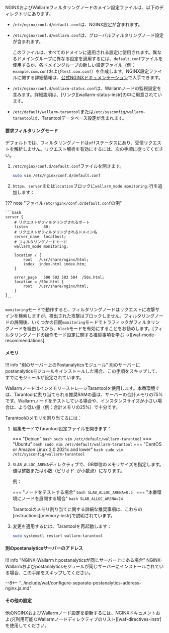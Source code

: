 NGINXおよびWallarmフィルタリングノードのメイン設定ファイルは、以下のディレクトリにあります。

* `/etc/nginx/conf.d/default.conf`は、NGINX設定が含まれます。
* `/etc/nginx/conf.d/wallarm.conf`は、グローバルフィルタリングノード設定が含まれます。

    このファイルは、すべてのドメインに適用される設定に使用されます。異なるドメイングループに異なる設定を適用するには、`default.conf`ファイルを使用するか、各ドメイングループの新しい設定ファイル（例：`example.com.conf`および`test.com.conf`）を作成します。NGINX設定ファイルに関する詳細情報は、[公式NGINXドキュメンテーション](https://nginx.org/en/docs/beginners_guide.html)で入手できます。
* `/etc/nginx/conf.d/wallarm-status.conf`は、Wallarmノードの監視設定を含みます。詳細説明は、[リンク][wallarm-status-instr]の中に用意されています。
* `/etc/default/wallarm-tarantool`または`/etc/sysconfig/wallarm-tarantool`は、Tarantoolデータベース設定が含まれます。

#### 要求フィルタリングモード

デフォルトでは、フィルタリングノードは`off`ステータスにあり、受信リクエストを解析しません。リクエスト解析を有効にするには、次の手順に従ってください。

1. `/etc/nginx/conf.d/default.conf`ファイルを開きます。

    ```bash
    sudo vim /etc/nginx/conf.d/default.conf
    ```
2. `https`、`server`または`location`ブロックに`wallarm_mode monitoring;`行を追加します：

??? note "ファイル`/etc/nginx/conf.d/default.conf`の例"

    ```bash
    server {
        # リクエストがフィルタリングされるポート
        listen       80;
        # リクエストがフィルタリングされるドメイン名
        server_name  localhost;
        # フィルタリングノードモード
        wallarm_mode monitoring;

        location / {
            root   /usr/share/nginx/html;
            index  index.html index.htm;
        }

        error_page   500 502 503 504  /50x.html;
        location = /50x.html {
            root   /usr/share/nginx/html;
        }
    }
    ```

`monitoring`モードで動作すると、フィルタリングノードはリクエストに攻撃サインを検索しますが、検出された攻撃はブロックしません。フィルタリングノードの展開後、いくつかの日間`monitoring`モードでトラフィックがフィルタリングノードを経由してから、`block`モードを有効にすることをお勧めします。[フィルタリングノードの操作モード設定に関する推奨事項を学ぶ →][waf-mode-recommendations]

#### メモリ

!!! info "別のサーバー上のPostanalyticsモジュール"
    別のサーバーにpostanalyticsモジュールをインストールした場合、この手順をスキップして、すでにモジュールが設定されています。

WallarmノードはインメモリーストレージTarantoolを使用します。本番環境では、Tarantoolに割り当てられる推奨RAMの量は、サーバーの合計メモリの75%です。Wallarmノードをテストしている場合や、インスタンスサイズが小さい場合は、より低い量（例：合計メモリの25%）で十分です。

Tarantoolのメモリを割り当てるには：

1. 編集モードでTarantool設定ファイルを開きます：

    === "Debian"
        ``` bash
        sudo vim /etc/default/wallarm-tarantool
        ```
    === "Ubuntu"
        ``` bash
        sudo vim /etc/default/wallarm-tarantool
        ```
    === "CentOS or Amazon Linux 2.0.2021x and lower"
        ``` bash
        sudo vim /etc/sysconfig/wallarm-tarantool
        ```
2. `SLAB_ALLOC_ARENA`ディレクティブで、GB単位のメモリサイズを指定します。値は整数または小数（ピリオド`.`が小数点）になります。

    例：
    
    === "ノードをテストする場合"
        ```bash
        SLAB_ALLOC_ARENA=0.5
        ```
    === "本番環境にノードを展開する場合"
        ```bash
        SLAB_ALLOC_ARENA=24
        ```

    Tarantoolのメモリ割り当てに関する詳細な推奨事項は、これらの[instructions][memory-instr]で説明されています。
3. 変更を適用するには、Tarantoolを再起動します：

    ```bash
    sudo systemctl restart wallarm-tarantool
    ```

#### 別のpostanalyticsサーバーのアドレス

!!! info "NGINX-Wallarmとpostanalyticsが同じサーバー上にある場合"
    NGINX-Wallarmおよびpostanalyticsモジュールが同じサーバーにインストールされている場合、この手順をスキップしてください。

--8<-- "../include/waf/configure-separate-postanalytics-address-nginx.ja.md"

#### その他の設定

他のNGINXおよびWallarmノード設定を更新するには、NGINXドキュメントおよび[利用可能なWallarmノードディレクティブのリスト][waf-directives-instr]を使用してください。